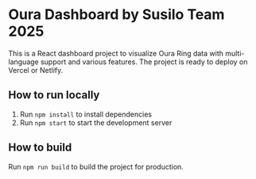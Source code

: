 # Oura Dashboard by Susilo Team 2025

This is a React dashboard project to visualize Oura Ring data with multi-language support and various features.
The project is ready to deploy on Vercel or Netlify.

## How to run locally
1. Run `npm install` to install dependencies
2. Run `npm start` to start the development server

## How to build
Run `npm run build` to build the project for production.